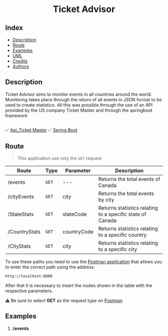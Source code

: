 <h1 align="center"> Ticket Advisor </h1>

## Index
* [Description](#description)
* [Route](#route)
* [Examples](#examples)
* [UML](#uml)
* [Credits](#credits)
* [Authors](#authors)


## **Description**
Ticket Advisor aims to monitor events in all countries around the world. Monitoring takes place through the return of all events in JSON format to be used to create statistics. All this was possible through the use of an API provided by the US company Ticket Master and through the springboot framework
##
:white_check_mark: [Api_Ticket Master](https://developer.ticketmaster.com/products-and-docs/apis/discovery-api/v2/#search-events-v2)
:white_check_mark: [Spring Boot](https://start.spring.io/)

## **Route**
> This application use only the `GET` request

Route | Type | Parameter | Description
---- | ---- | ---- | ---- 
/events | ` GET ` | --- | Returns the total events of Canada
/cityEvents | ` GET ` | city | Returns the total events by city
/StateStats | ` GET ` | stateCode | Returns statistics relating to a specific state of Canada
/CountryStats | ` GET ` | countryCode | Returns statistics relating to a specific country
/CityStats | ` GET ` | city | Returns statistics relating to a specific city

To use these paths you need to use the [Postman application](https://www.postman.com/) that allows you to enter the correct path using the address:
```
http://localhost:8080
```

After that it is necessary to insert the routes shown in the table with the respective parameters.

⚠️ Be sure to select **GET** as the request type on [Postman](https://www.postman.com/)

## **Examples**
1.   **/events**
